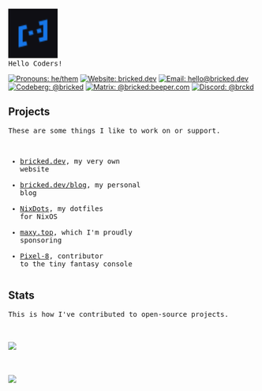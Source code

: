 <div /><pre>
<img src="./assets/avatar.svg" height="100" float="left">
Hello Coders!
</pre>
  
[![Pronouns: he/them](https://img.shields.io/endpoint?style=flat-square&color=465496&label=&url=https%3A%2F%2Fpronoundb.org%2Fshields%2F6439bf7119d024d0c0f16ed2.json)](https://pronoundb.org/)
[![Website: bricked.dev](https://custom-icon-badges.demolab.com/badge/-bricked.dev-465496?style=flat-square&logo=globe)](https://bricked.dev/)
[![Email: hello@bricked.dev](https://custom-icon-badges.demolab.com/badge/-hello@bricked.dev-465496?style=flat-square&logo=mail)](mailto:hello@bricked.dev)
[![Codeberg: @bricked](https://img.shields.io/badge/-@bricked-465496?style=flat-square&logo=codeberg&logoColor=white)](https://codeberg.org/bricked)
[![Matrix: @bricked:beeper.com](https://img.shields.io/badge/-@bricked:beeper.com-465496?style=flat-square&logo=matrix&logoColor=white)](https://matrix.to/#/@bricked:beeper.com)
[![Discord: @brckd](https://img.shields.io/badge/-@brckd-465496?style=flat-square&logo=discord&logoColor=white)](https://discord.com/users/691572882148425809)

## Projects

<div float="left"><pre>
These are some things I like to work on or support.

- [bricked.dev](https://bricked.dev), my very own website
- [bricked.dev/blog](https://bricked.dev/blog), my personal blog
- [NixDots](https://github.com/brckd/NixDots), my dotfiles for NixOS
- [maxy.top](https://maxy.top), which I'm proudly sponsoring
- [Pixel-8](https://github.com/brckd/Pixel-8), contributor to the tiny fantasy console</pre>

## Stats

<div /><pre>
This is how I've contributed to open-source projects.

<picture height="160em" alt="GitHub Stats">
<source 
  srcset="https://github-readme-stats.vercel.app/api?username=brckd&hide_rank=true&count_private=true&custom_title=GitHub%20Stats&hide=issues&show_icons=true&hide_border=true&bg_color=0000&theme=github_dark"
  media="(prefers-color-scheme: dark)"
/>
<img src="https://github-readme-stats.vercel.app/api?username=brckd&hide_rank=true&count_private=true&custom_title=GitHub%20Stats&show_icons=true&hide_border=true&bg_color=0000&hide=issues&theme=default" />
</picture>
<picture height="160em" alt="Most Used Languages">
<source 
  srcset="https://github-readme-stats.vercel.app/api/top-langs?username=brckd&layout=compact&hide_border=true&bg_color=0000&theme=github_dark"
  media="(prefers-color-scheme: dark)"
/>
<img src="https://github-readme-stats.vercel.app/api/top-langs?username=brckd&layout=compact&hide_border=true&bg_color=0000&theme=default" />
</picture></pre>
